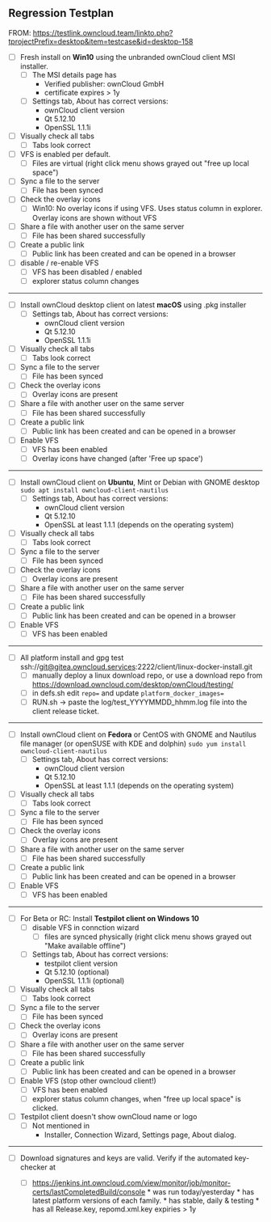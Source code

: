 ## Regression Testplan

FROM: https://testlink.owncloud.team/linkto.php?tprojectPrefix=desktop&item=testcase&id=desktop-158

<!-- Updates:
 * General tab -> Settings tab, About, Versions
 * dowload, keys checker.
-->

<!-- Not clickable :-(
| Nr | Action | Expected Result | :heavy_check_mark:  | :x:  | |
|-|-|-|-|-|-|
| 1 | Fresh install on Win10 using MSI | The MSI details page has<br>- Verified publisher: ownCloud GmbH<br>- certificate expires > 1y | <ul><li>[ ] </ul></li> | <ul><li>[ ] </uk></li> |
-->

* [ ] Fresh install on **Win10** using the unbranded ownCloud client MSI installer.
     * [ ] The MSI details page has
         * Verified publisher: ownCloud GmbH
         * certificate expires > 1y
     * [ ] Settings tab, About has correct versions:
         * ownCloud client version
         * Qt 5.12.10
         * OpenSSL 1.1.1i
* [ ] Visually check all tabs
     * [ ] Tabs look correct
* [ ] VFS is enabled per default. 
     * [ ] Files are virtual (right click menu shows grayed out "free up local space")
* [ ] Sync a file to the server
     * [ ] File has been synced
* [ ] Check the overlay icons
     * [ ] Win10: No overlay icons if using VFS. Uses status column in explorer. Overlay icons are shown without VFS
* [ ] Share a file with another user on the same server
     * [ ] File has been shared successfully
* [ ] Create a public link
     * [ ] Public link has been created and can be opened in a browser
* [ ] disable / re-enable VFS
     * [ ] VFS has been disabled / enabled
     * [ ] explorer status column changes
 ----
* [ ] Install ownCloud desktop client on latest **macOS** using .pkg installer
     * [ ] Settings tab, About has correct versions:
         * ownCloud client version
         * Qt 5.12.10
         * OpenSSL 1.1.1i
* [ ] Visually check all tabs
     * [ ] Tabs look correct
 * [ ] Sync a file to the server
     * [ ] File has been synced
 * [ ] Check the overlay icons
     * [ ] Overlay icons are present
 * [ ] Share a file with another user on the same server
     * [ ] File has been shared successfully
 * [ ] Create a public link
     * [ ] Public link has been created and can be opened in a browser
 * [ ] Enable VFS
     * [ ] VFS has been enabled
     * [ ] Overlay icons have changed (after 'Free up space')
 ----
 * [ ] Install ownCloud client on **Ubuntu**, Mint or Debian with GNOME desktop
 ```sudo apt install owncloud-client-nautilus```
     * [ ] Settings tab, About has correct versions:
         * ownCloud client version
         * Qt 5.12.10
         * OpenSSL at least 1.1.1 (depends on the operating system)
 * [ ] Visually check all tabs
     * [ ] Tabs look correct
 * [ ] Sync a file to the server
     * [ ] File has been synced
 * [ ] Check the overlay icons
     * [ ] Overlay icons are present
 * [ ] Share a file with another user on the same server
     * [ ] File has been shared successfully
 * [ ] Create a public link
     * [ ] Public link has been created and can be opened in a browser
 * [ ] Enable VFS
     * [ ] VFS has been enabled
 ----
 * [ ] All platform install and gpg test ssh://git@gitea.owncloud.services:2222/client/linux-docker-install.git
    * [ ] manually deploy a linux download repo, or use a download repo from https://download.owncloud.com/desktop/ownCloud/testing/
    * [ ] in defs.sh edit `repo=` and update `platform_docker_images=`
    * [ ] RUN.sh -> paste the log/test_YYYYMMDD_hhmm.log file into the client release ticket.
 ----
 * [ ] Install ownCloud client on **Fedora** or CentOS with GNOME and Nautilus file manager (or openSUSE with KDE and dolphin)
 ```sudo yum install owncloud-client-nautilus```
     * [ ] Settings tab, About has correct versions:
         * ownCloud client version
         * Qt 5.12.10
         * OpenSSL at least 1.1.1 (depends on the operating system)
 * [ ] Visually check all tabs
     * [ ] Tabs look correct
 * [ ] Sync a file to the server
     * [ ] File has been synced
 * [ ] Check the overlay icons
     * [ ] Overlay icons are present
 * [ ] Share a file with another user on the same server
     * [ ] File has been shared successfully
 * [ ] Create a public link
     * [ ] Public link has been created and can be opened in a browser
 * [ ] Enable VFS
     * [ ] VFS has been enabled
 ----
 * [ ] For Beta or RC: Install **Testpilot client on Windows 10**
     * [ ] disable VFS in connction wizard
         * [ ] files are synced physically (right click menu shows grayed out "Make available offline") 
     * [ ] Settings tab, About has correct versions:
         * testpilot client version
         * Qt 5.12.10 (optional)
         * OpenSSL 1.1.1i (optional)
 * [ ] Visually check all tabs
     * [ ] Tabs look correct
 * [ ] Sync a file to the server
     * [ ] File has been synced
 * [ ] Check the overlay icons
     * [ ] Overlay icons are present
 * [ ] Share a file with another user on the same server
     * [ ] File has been shared successfully
 * [ ] Create a public link
     * [ ] Public link has been created and can be opened in a browser
 * [ ] Enable VFS (stop other owncloud client!)
     * [ ] VFS has been enabled
     * [ ] explorer status column changes, when "free up local space" is clicked.
 * [ ] Testpilot client doesn't show ownCloud name or logo
     * [ ] Not mentioned in
         * Installer, Connection Wizard, Settings page, About dialog.

----

 * [ ] Download signatures and keys are valid. Verify if the automated key-checker at
     * [ ] https://jenkins.int.owncloud.com/view/monitor/job/monitor-certs/lastCompletedBuild/console
            * was run today/yesterday
            * has latest platform versions of each family.
            * has stable, daily & testing
            * has all Release.key, repomd.xml.key expiries > 1y



